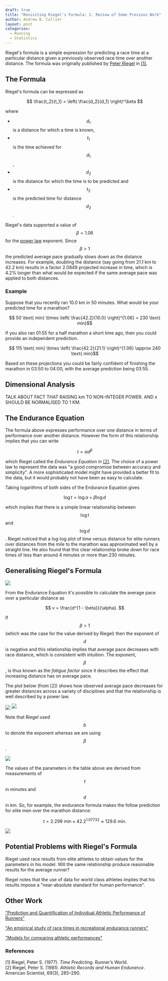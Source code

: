 ```yaml
---
draft: true
title: "Revisiting Riegel's Formula: I. Review of Some Previous Work"
author: Andrew B. Collier
layout: post
categories:
  - Running
  - Statistics
---
```


Riegel's formula is a simple expression for predicting a race time at a particular distance given a previously observed race time over another distance. The formula was originally published by [Peter Riegel](https://en.wikipedia.org/wiki/Peter_Riegel) in <a href="#riegel_1977">[1]</a>.

## The Formula

Riegel's formula can be expressed as

$$ \frac{t_2}{t_1} = \left( \frac{d_2}{d_1} \right)^\beta $$

where

- $$d_1$$ is a distance for which a time is known,
- $$t_1$$ is the time achieved for $$d_1$$,
- $$d_2$$ is the distance for which the time is to be predicted and
- $$t_2$$ is the predicted time for distance $$d_2$$.

Riegel's data supported a value of $$\beta = 1.06$$ for the [power law](https://en.wikipedia.org/wiki/Power_law) exponent. Since $$\beta > 1$$ the predicted average pace gradually slows down as the distance increases. For example, doubling the distance (say going from 21.1 km to 42.2 km) results in a factor 2.0849 projected increase in time, which is 4.2% longer than what would be expected if the same average pace was applied to both distances.

### Example

Suppose that you recently ran 10.0 km in 50 minutes. What would be your predicted time for a marathon?

$$ 50 \text{ min} \times \left( \frac{42.2}{10.0} \right)^{1.06} = 230 \text{ min}$$

If you also ran 01:55 for a half marathon a short time ago, then you could provide an independent prediction.

$$ 115 \text{ min} \times \left( \frac{42.2}{21.1} \right)^{1.06} \approx 240 \text{ min}$$

Based on these projections you could be fairly confident of finishing the marathon in 03:50 to 04:00, with the average prediction being 03:55.

## Dimensional Analysis

TALK ABOUT FACT THAT RAISING km TO NON-INTEGER POWER. AND x SHOULD BE NORMALISED TO 1 KM.

## The Endurance Equation

The formula above expresses performance over one distance in terms of performance over another distance. However the form of this relationship implies that you can write

$$ t = \alpha d^\beta $$

which Riegel called the <em>Endurance Equation</em> in <a href="#riegel_1981">[2]</a>. The choice of a power law to represent the data was "a good compromise between accuracy and simplicity". A more sophisticated model might have provided a better fit to the data, but it would probably not have been as easy to calculate.

Taking logarithms of both sides of the Endurance Equation gives

$$ \log t = \log \alpha + \beta \log d $$

which implies that there is a simple linear relationship between $$\log t$$ and $$\log d$$. Riegel noticed that a log-log plot of time versus distance for elite runners over distances from the mile to the marathon was approximated well by a straight line. He also found that this clear relationship broke down for race times of less than around 4 minutes or more than 230 minutes.

## Generalising Riegel's Formula

<img src="{{ site.baseurl }}/static/img/2017/03/riegel-figure-1.png" align="center">

From the Endurance Equation it's possible to calculate the average pace over a particular distance as

$$ v = \frac{d^{1 - \beta}}{\alpha}. $$

If $$\beta > 1$$ (which was the case for the value derived by Riegel) then the exponent of $$d$$ is negative and this relationship implies that average pace decreases with race distance, which is consistent with intuition. The exponent, $$\beta$$, is thus known as the *fatigue factor* since it describes the effect that increasing distance has on average pace.

The plot below (from [2]) shows how observed average pace decreases for greater distances across a variety of disciplines and that the relationship is well described by a power law.

<img src="{{ site.baseurl }}/static/img/2017/03/riegel-figure-2.png" align="center">

<img src="{{ site.baseurl }}/static/img/2017/03/riegel-figure-3.png">

Note that Riegel used $$b$$ to denote the exponent whereas we are using $$\beta$$.

<img src="{{ site.baseurl }}/static/img/2017/03/riegel-table-1.png">

The values of the parameters in the table above are derived from measurements of $$t$$ in minutes and $$d$$ in km. So, for example, the endurance formula makes the follow prediction for elite men over the marathon distance:

$$ t = 2.299\text{ min} \times 42.2^{1.07732} \approx 129.6\text{ min}. $$

<img src="{{ site.baseurl }}/static/img/2017/03/riegel-table-2.png">

## Potential Problems with Riegel's Formula

Riegel used race results from elite athletes to obtain values for the parameters in his model. Will the same relationship produce reasonable results for the average runner?

Riegel notes that the use of data for world class athletes implies that his results impose a "near-absolute standard for human performance".

## Other Work

["Prediction and Quantification of Individual Athletic Performance of Runners"](http://journals.plos.org/plosone/article?id=10.1371/journal.pone.0157257)

["An empirical study of race times in recreational endurance runners"](https://bmcsportsscimedrehabil.biomedcentral.com/articles/10.1186/s13102-016-0052-y)

["Models for comparing athletic performances"](http://onlinelibrary.wiley.com/doi/10.1111/1467-9884.00151/abstract)

### References

<span id="riegel_1977">[1]</span> Riegel, Peter S. (1977). <em>Time Predicting</em>. Runner’s World.<br>
<span id="riegel_1981">[2]</span> Riegel, Peter S. (1981). <em>Athletic Records and Human Endurance</em>. American Scientist, 69(3), 285–290.